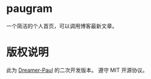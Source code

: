 # paugram
一个简洁的个人首页，可以调用博客最新文章。
# 版权说明
此为 [Dreamer-Paul](https://paugram.com) 的二次开发版本。
遵守 MIT 开源协议。
